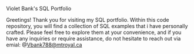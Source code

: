 Violet Bank's SQL Portfolio

Greetings! Thank you for visiting my SQL portfolio. Within this code repository,
you will find a collection of SQL examples that i have personally crafted. Please feel free to explore them at your convenience, 
and if you have any inquiries or require assistance, do not hesitate to reach out via emial: @Vbank788@mtroyal.ca
